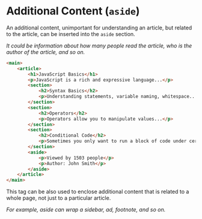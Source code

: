 # Additional Content (`aside`)

An additional content, unimportant for understanding an article, but related to the article, can be inserted into the `aside` section.

*It could be information about how many people read the article, who is the author of the article, and so on.*

```html
<main>
    <article>
        <h1>JavaScript Basics</h1>
        <p>JavaScript is a rich and expressive language...</p>
        <section>
            <h2>Syntax Basics</h2>
            <p>Understanding statements, variable naming, whitespace...</p>
        </section>
        <section>
            <h2>Operators</h2>
            <p>Operators allow you to manipulate values...</p>
        </section>
        <section>
            <h2>Conditional Code</h2>
            <p>Sometimes you only want to run a block of code under certain conditions...</p>
        </section>  
        <aside>
            <p>Viewed by 1503 people</p>
            <p>Author: John Smith</p>
        </aside>
    </article>
</main>
```

This tag can be also used to enclose additional content that is related to a whole page, not just to a particular article.

*For example, aside can wrap a sidebar, ad, footnote, and so on.*